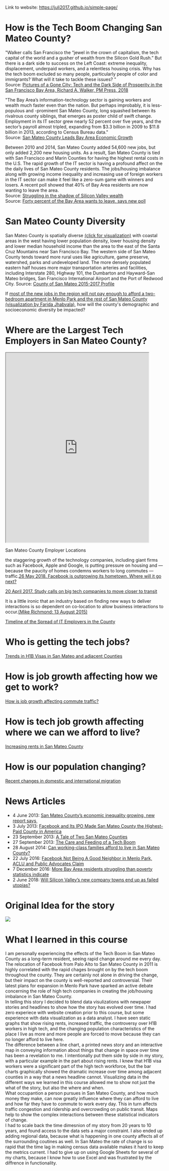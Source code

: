 Link to website: https://juli2017.github.io/simple-page/  
# How is the Tech Boom Changing San Mateo County?  
"Walker calls San Francisco the “jewel in the crown of capitalism, the tech capital of the world and a gusher of wealth from the Silicon Gold Rush.” But there is a dark side to success on the Left Coast: extreme inequality, displacement, underpaid workers, and a relentless housing crisis. Why has the tech boom excluded so many people, particularly people of color and immigrants? What will it take to tackle these issues? "  
Source: <a href="http://kalw.org/post/bay-areas-economic-boom-whos-been-left-behind/">Pictures of a Gone City: Tech and the Dark Side of Prosperity in the San Francisco Bay Area, Richard A. Walker, PM Press, 2018</a> 

"The Bay Area’s information-technology sector is gaining workers and wealth much faster even than the nation. But perhaps improbably, it is less-populous and -prominent San Mateo County, long squashed between its rivalrous county siblings, that emerges as poster child of swift change. Employment in its IT sector grew nearly 52 percent over five years, and the sector’s payroll almost tripled, expanding from $3.3 billion in 2009 to $11.8 billion in 2013, according to Census Bureau data."  
Source: <a href="http://www.siliconvalleyoneworld.com/2015/05/28/san-mateo-county-leads-economic-growth/">San Mateo County Leads Bay Area Economic Growth</a>  

Between 2010 and 2014, San Mateo County added 54,600 new jobs, but only added 2,200 new housing units. As a result, San Mateo County is tied with San Francisco and Marin Counties for having the highest rental costs in the U.S. The rapid growth of the IT sector is having a profound affect on the the daily lives of San Mateo County residents.  The jobs/housing imbalance along with growing income inequality and increasing use of foreign workers in the IT sector can make it feel like a zero-sum game with winners and losers. A recent poll showed that 40% of Bay Area residents are now wanting to leave the area.  
Source: <a href="https://www.usatoday.com/story/tech/2014/11/03/east-palo-alto-philanthropy-facebook-silicon-valley/16244117/">Struggling in the shadow of Silicon Valley wealth</a>  
Source: <a href="http://sf.curbed.com/2017/3/31/15140036/bay-area-leaving-poll-san-francisco">Forty percent of the Bay Area wants to leave, says new poll</a>
# San Mateo County Diversity  
San Mateo County is spatially diverse <a href="https://juli2017.github.io/SMCGeographicDiversity/">(click for visualization)</a> with coastal areas in the west having lower population density, lower housing density and lower median household income than the area to the east of the Santa Cruz Mountains near San Francisco Bay. The western side of San Mateo County tends toward more rural uses like agriculture, game preserve, watershed, parks and undeveloped land. The more densely populated eastern half houses more major transportation arteries and facilities, including Interstate 280, Highway 101, the Dumbarton and Hayward-San Mateo bridges, San Francisco International Airport and the Port of Redwood City.  Source: <a href="https://www.smcgov.org/sites/smcgov.org/files/documents/files/County_Profile_2015_17.pdf">County of San Mateo 2015-2017 Profile</a>

If <a href="https://public.tableau.com/profile/publish/Job_growth_SV_and_nearby/Finalforpub#!/publish-confirm">most of the new jobs in the region will not pay enough to afford a two-bedroom apartment in Menlo Park and the rest of San Mateo County (visualization by Farida Jhabvala)</a>, how will the county's demographic and socioeconomic diversity be impacted?
 
 
# Where are the Largest Tech Employers in San Mateo County?  

<iframe src="https://juli2017.github.io/EmployerPointMap" width="90%" height="600"></iframe>  

San Mateo County Employer Locations  

the staggering growth of the technology companies, including giant firms such as Facebook, Apple and Google, is putting pressure on housing and — because the paucity of homes condemns workers to long commutes — traffic.<a href="https://www.sfgate.com/business/article/Facebook-is-outgrowing-its-hometown-Where-will-12942808.php?t=ce7301105c">26 May 2018. Facebook is outgrowing its hometown. Where will it go next?</a> 

<a href="http://www.sfchronicle.com/business/article/Study-calls-on-big-tech-companies-to-move-closer-11085028.php">20 April 2017. Study calls on big tech companies to move closer to transit</a> 

It is a little ironic that an industry based on finding new ways to deliver interactions is so dependent on co-location to allow business interactions to occur.<a href="https://www.quora.com/How-sustainable-are-the-rising-rents-and-property-prices-in-the-Bay-Area">(Mike Richmond: 13 August 2015)</a> 

<a href="https://juli2017.github.io/SMCEvolutionofIT/">Timeline of the Spread of IT Employers in the County</a>  


# Who is getting the tech jobs?
<a href="https://juli2017.github.io/WhoIsWorking">Trends in H1B Visas in San Mateo and adjacent Counties</a>

# How is job growth affecting how we get to work?
<a href="https://juli2017.github.io/SMCTraffic/">How is job growth affecting commute traffic?</a>

# How is tech job growth affecting where we can we afford to live?
<a href="https://juli2017.github.io/TrendsInRent/">Increasing rents in San Mateo County</a>

# How is our population changing?
<a href="https://juli2017.github.io/PopulationChange/">Recent changes in domestic and international migration</a>


# News Articles
* 4 June 2013: <a href="http://archives.sfexaminer.com/sanfrancisco/san-mateo-countys-economic-inequality-growing-new-report-says/Content?oid=2350398">San Mateo County’s economic inequality growing, new report says </a>  
* 3 July 2013: <a href="http://www.webpronews.com/facebook-and-its-ipo-made-san-mateo-county-the-highest-paid-county-in-america-2013-07/">Facebook and Its IPO Made San Mateo County the Highest-Paid County in America</a>  
* 23 September 2013: <a href="http://valleywag.gawker.com/a-tale-of-two-san-mateo-counties-1372560841">A Tale of Two San Mateo Counties</a>  
* 27 September 2013: <a href="http://www.modernluxury.com/san-francisco/story/the-care-and-feeding-of-tech-boom">The Care and Feeding of a Tech Boom</a>  
* 28 August 2014: <a href="http://www.mercurynews.com/2014/08/28/can-working-class-families-afford-to-live-in-san-mateo-county/">Can working-class families afford to live in San Mateo County? </a>  
* 22 July 2016: <a href="http://www.nbcbayarea.com/news/local/Facebook-not-good-neighbor-menlo-park-aclu-public-advocates-387805951.html">Facebook Not Being A Good Neighbor in Menlo Park, ACLU and Public Advocates Claim</a>  
* 7 December 2016: <a href="http://www.mercurynews.com/2016/12/07/more-bay-area-residents-struggling-than-poverty-statistics-indicate/">More Bay Area residents struggling than poverty statistics indicate</a> 
* 2 June 2018: <a href="https://www.salon.com/2018/06/02/will-silicon-valleys-new-company-towns-end-up-as-failed-utopias_partner/">Will Silicon Valley’s new company towns end up as failed utopias?</a> 

# Original Idea for the story  
<img src="./img/StoryIdea.png" />  

# What I learned in this course  
I am personally experiencing the effects of the Tech Boom in San Mateo County as a long-term resident, seeing rapid change around me every day.  The relocation of Facebook from Palo Alto to San Mateo County in 2011 is highly correlated with the rapid chages brought on by the tech boom throughout the county.  They are certainly not alone in driving the change, but their impact on the county is well-reported and controversial.  Their latest plans for expansion in Menlo Park have sparked an active debate concerning the role of high tech companies in creating the job/housing imbalance in San Mateo County.   
In telling this story I decided to blend data visulizations with newpaper stories and headlines to show how the story has evolved over time.  I had zero experiece with website creation prior to this course, but some experience with data visualization as a data analyst.  I have seen static graphs that show rising rents, increased traffic, the controversy over H1B workers in high tech, and the changing population characteristics of the place I live as more and more people are forced to move because they can no longer afford to live here.  
The difference between a line chart, a printed news story and an interactive map in conveying information about things that change in space over time has been a revelation to me.  I intentionally put them side by side in my story, with a particular example in the part about rising rents.  I knew that H1B visa workers were a significant part of the high tech workforce, but the bar charts graphically showed the dramatic increase over time among adjacent counties in a way that a news headline cannot.  Visualizing data in the different ways we learned in this course allowed me to show not just the what of the story, but also the where and when.  
What occupantion a person pursues in San Mateo County, and how much money they make, can now greatly influence where they can afford to live and how far they have to commute to work every day.  This in turn affects traffic congestion and ridership and overcrowding on public transit.  Maps help to show the complex interactions between these statistical indicators of change.  
I had to scale back the time dimesnion of my story from 20 years to 10 years, and found access to the data sets a major constraint.  I also ended up adding regional data, because what is happening in one county affects all of the surrounding coutines as well.  In San Mateo the rate of change is so rapid that the time lag in making census data available makes it hard to keep the metrics current.  I had to give up on using Google Sheets for several of my charts, because I know how to use Excel and was frustrated by the diffrence in functionality.
